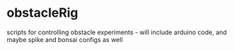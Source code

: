 # obstacleRig
scripts for controlling obstacle experiments - will include arduino code, and maybe spike and bonsai configs as well
